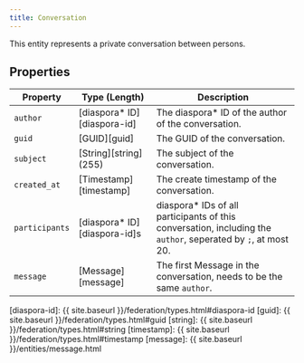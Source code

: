 ```yaml
---
title: Conversation
---
```


This entity represents a private conversation between persons.

## Properties

| Property       | Type (Length)                 | Description                                                                                                    |
| -------------- | ----------------------------- | -------------------------------------------------------------------------------------------------------------- |
| `author`       | [diaspora\* ID][diaspora-id]  | The diaspora\* ID of the author of the conversation.                                                           |
| `guid`         | [GUID][guid]                  | The GUID of the conversation.                                                                                  |
| `subject`      | [String][string] (255)        | The subject of the conversation.                                                    |
| `created_at`   | [Timestamp][timestamp]        | The create timestamp of the conversation.                                                                      |
| `participants` | [diaspora\* ID][diaspora-id]s | diaspora\* IDs of all participants of this conversation, including the `author`, seperated by `;`, at most 20. |
| `message`      | [Message][message]            | The first Message in the conversation, needs to be the same `author`.                                          |

[diaspora-id]: {{ site.baseurl }}/federation/types.html#diaspora-id
[guid]: {{ site.baseurl }}/federation/types.html#guid
[string]: {{ site.baseurl }}/federation/types.html#string
[timestamp]: {{ site.baseurl }}/federation/types.html#timestamp
[message]: {{ site.baseurl }}/entities/message.html
